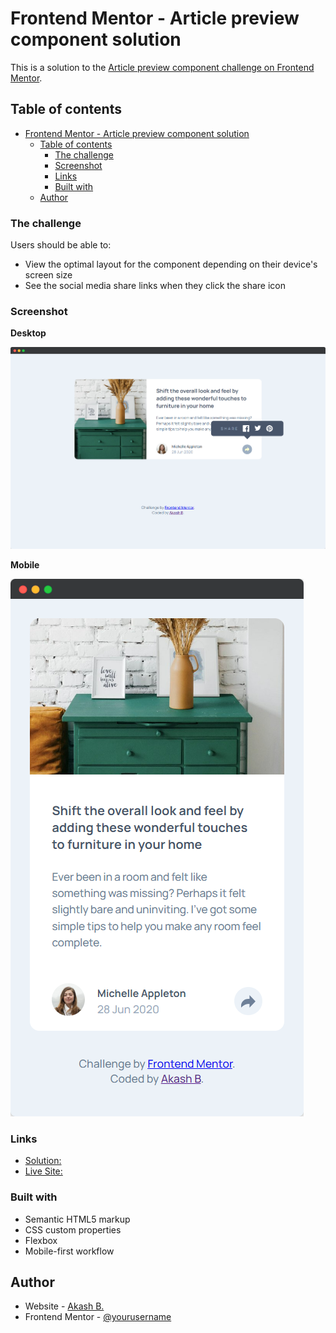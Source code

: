 # Frontend Mentor - Article preview component solution

This is a solution to the [Article preview component challenge on Frontend Mentor](https://www.frontendmentor.io/challenges/article-preview-component-dYBN_pYFT).
## Table of contents

- [Frontend Mentor - Article preview component solution](#frontend-mentor---article-preview-component-solution)
  - [Table of contents](#table-of-contents)
    - [The challenge](#the-challenge)
    - [Screenshot](#screenshot)
    - [Links](#links)
    - [Built with](#built-with)
  - [Author](#author)

### The challenge

Users should be able to:

- View the optimal layout for the component depending on their device's screen size
- See the social media share links when they click the share icon

### Screenshot

**Desktop**

![](./screenshot/desktop.png)

**Mobile**

![](./screenshot/mobile.png)


### Links

-  [Solution:](https://your-solution-url.com)
-  [Live Site:](https://your-live-site-url.com)


### Built with

- Semantic HTML5 markup
- CSS custom properties
- Flexbox
- Mobile-first workflow

## Author

- Website - [Akash B.](https://akashbanchhor.netlify.app)
- Frontend Mentor - [@yourusername](https://www.frontendmentor.io/profile/akash02ab)
